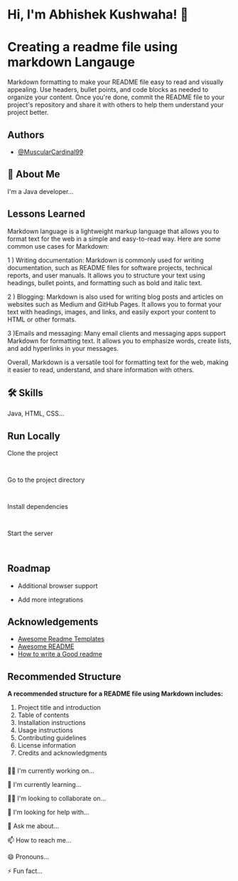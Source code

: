 
# Hi, I'm Abhishek Kushwaha! 👋


# Creating a readme file using markdown Langauge

Markdown formatting to make your README file easy to read and visually appealing. Use headers, bullet points, and code blocks as needed to organize your content. Once you're done, commit the README file to your project's repository and share it with others to help them understand your project better.


## Authors

- [@MuscularCardinal99](https://github.com/muscularcardinal99)


## 🚀 About Me
I'm a Java developer...


## Lessons Learned

Markdown language is a lightweight markup language that allows you to format text for the web in a simple and easy-to-read way. Here are some common use cases for Markdown:

1 ) Writing documentation: Markdown is commonly used for writing documentation, such as README files for software projects, technical reports, and user manuals. It allows you to structure your text using headings, bullet points, and formatting such as bold and italic text.

2 ) Blogging: Markdown is also used for writing blog posts and articles on websites such as Medium and GitHub Pages. It allows you to format your text with headings, images, and links, and easily export your content to HTML or other formats.

3 )Emails and messaging: Many email clients and messaging apps support Markdown for formatting text. It allows you to emphasize words, create lists, and add hyperlinks in your messages.

Overall, Markdown is a versatile tool for formatting text for the web, making it easier to read, understand, and share information with others.


## 🛠 Skills
Java, HTML, CSS...


## Run Locally

Clone the project

```bash
 
```

Go to the project directory

```bash
 
```

Install dependencies

```bash
 
```

Start the server

```bash
 
```


## Roadmap

- Additional browser support

- Add more integrations


## Acknowledgements

 - [Awesome Readme Templates](https://awesomeopensource.com/project/elangosundar/awesome-README-templates)
 - [Awesome README](https://github.com/matiassingers/awesome-readme)
 - [How to write a Good readme](https://bulldogjob.com/news/449-how-to-write-a-good-readme-for-your-github-project)


## **Recommended Structure**

**A recommended structure for a README file using Markdown includes:**


 1. Project title and introduction
 2. Table of contents
3. Installation instructions
4. Usage instructions
5. Contributing guidelines
6. License information
7. Credits and acknowledgments


###

👩‍💻 I'm currently working on...

🧠 I'm currently learning...

👯‍♀️ I'm looking to collaborate on...

🤔 I'm looking for help with...

💬 Ask me about...

📫 How to reach me...

😄 Pronouns...

⚡️ Fun fact...

